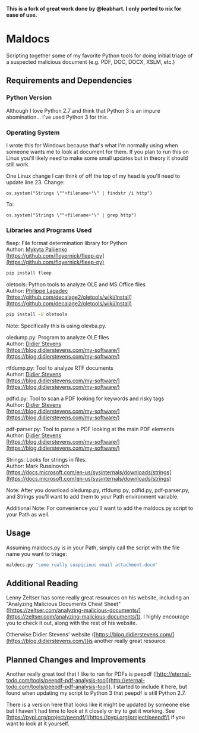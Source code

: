 **This is a fork of great work done by @leabhart.  I only ported to nix for ease of use.**

# Maldocs
Scripting together some of my favorite Python tools for doing initial triage of a suspected malicious document (e.g. PDF, DOC, DOCX, XSLM, etc.)

## Requirements and Dependencies

### Python Version
Although I love Python 2.7 and think that Python 3 is an impure abomination... I've used Python 3 for this.

### Operating System
I wrote this for Windows because that's what I'm normally using when someone wants me to look at document for them. If you plan to run this on Linux you'll likely need to make some small updates but in theory it should still work. 

One Linux change I can think of off the top of my head is you'll need to update line 23. Change:
```
os.system("Strings \""+filename+"\" | findstr /i http")
```
To:
```
os.system("Strings \""+filename+"\" | grep http")
```

### Libraries and Programs Used
fleep: File format determination library for Python  
Author: [Mykyta Paliienko](https://github.com/floyernick)  
[https://github.com/floyernick/fleep-py](https://github.com/floyernick/fleep-py)  
```bash
pip install fleep
```

oletools: Python tools to analyze OLE and MS Office files  
Author: [Philippe Lagadec](https://github.com/decalage2)  
[https://github.com/decalage2/oletools/wiki/Install](https://github.com/decalage2/oletools/wiki/Install)  
```bash
pip install -U oletools
```
Note: Specifically this is using olevba.py.

oledump.py: Program to analyze OLE files  
Author: [Didier Stevens](https://blog.didierstevens.com/)  
[https://blog.didierstevens.com/my-software/](https://blog.didierstevens.com/my-software/) 

rtfdump.py: Tool to analyze RTF documents  
Author: [Didier Stevens](https://blog.didierstevens.com/)  
[https://blog.didierstevens.com/my-software/](https://blog.didierstevens.com/my-software/)  

pdfid.py: Tool to scan a PDF looking for keywords and risky tags  
Author: [Didier Stevens](https://blog.didierstevens.com/)  
[https://blog.didierstevens.com/my-software/](https://blog.didierstevens.com/my-software/)  

pdf-parser.py: Tool to parse a PDF looking at the main PDF elements  
Author: [Didier Stevens](https://blog.didierstevens.com/)  
[https://blog.didierstevens.com/my-software/](https://blog.didierstevens.com/my-software/)  

Strings: Looks for strings in files.  
Author: Mark Russinovich  
[https://docs.microsoft.com/en-us/sysinternals/downloads/strings](https://docs.microsoft.com/en-us/sysinternals/downloads/strings)

Note: After you download oledump.py, rtfdump.py, pdfid.py, pdf-parser.py, and Strings you'll want to add them to your Path environment variable.

Additional Note: For convenience you'll want to add the maldocs.py script to your Path as well.

## Usage
Assuming maldocs.py is in your Path, simply call the script with the file name you want to triage:  
```bash
maldocs.py "some really suspicious email attachment.docm"
```

## Additional Reading
Lenny Zeltser has some really great resources on his website, including an "Analyzing Malicious Documents Cheat Sheet" ([https://zeltser.com/analyzing-malicious-documents/](https://zeltser.com/analyzing-malicious-documents/)). I highly encourage you to check it out, along with the rest of his website.

Otherwise Didier Stevens' website ([https://blog.didierstevens.com/](https://blog.didierstevens.com/))is another really great resource.

## Planned Changes and Improvements
Another really great tool that I like to run for PDFs is peepdf ([http://eternal-todo.com/tools/peepdf-pdf-analysis-tool](http://eternal-todo.com/tools/peepdf-pdf-analysis-tool)). I started to include it here, but found when updating my script to Python 3 that peepdf is still Python 2.7.

There is a version here that looks like it might be updated by someone else but I haven't had time to look at it closely or try to get it working. See [https://pypi.org/project/peepdf/](https://pypi.org/project/peepdf/) if you want to look at it yourself.
